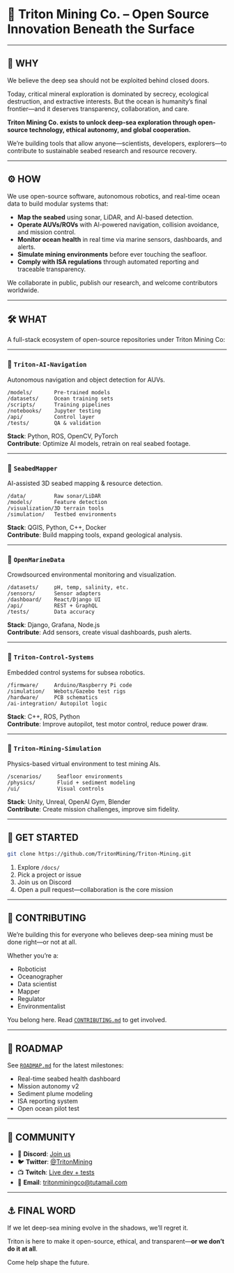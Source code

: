 # 🌊 Triton Mining Co. – Open Source Innovation Beneath the Surface

---

## 🧭 WHY

We believe the deep sea should not be exploited behind closed doors.

Today, critical mineral exploration is dominated by secrecy, ecological destruction, and extractive interests. But the ocean is humanity’s final frontier—and it deserves transparency, collaboration, and care.

**Triton Mining Co. exists to unlock deep-sea exploration through open-source technology, ethical autonomy, and global cooperation.**

We’re building tools that allow anyone—scientists, developers, explorers—to contribute to sustainable seabed research and resource recovery.

---

## ⚙️ HOW

We use open-source software, autonomous robotics, and real-time ocean data to build modular systems that:

- **Map the seabed** using sonar, LiDAR, and AI-based detection.
- **Operate AUVs/ROVs** with AI-powered navigation, collision avoidance, and mission control.
- **Monitor ocean health** in real time via marine sensors, dashboards, and alerts.
- **Simulate mining environments** before ever touching the seafloor.
- **Comply with ISA regulations** through automated reporting and traceable transparency.

We collaborate in public, publish our research, and welcome contributors worldwide.

---

## 🛠️ WHAT

A full-stack ecosystem of open-source repositories under Triton Mining Co:

---

### 🔹 `Triton-AI-Navigation`
Autonomous navigation and object detection for AUVs.

```
/models/       Pre-trained models  
/datasets/     Ocean training sets  
/scripts/      Training pipelines  
/notebooks/    Jupyter testing  
/api/          Control layer  
/tests/        QA & validation  
```

**Stack**: Python, ROS, OpenCV, PyTorch  
**Contribute**: Optimize AI models, retrain on real seabed footage.

---

### 🔹 `SeabedMapper`
AI-assisted 3D seabed mapping & resource detection.

```
/data/         Raw sonar/LiDAR  
/models/       Feature detection  
/visualization/3D terrain tools  
/simulation/   Testbed environments  
```

**Stack**: QGIS, Python, C++, Docker  
**Contribute**: Build mapping tools, expand geological analysis.

---

### 🔹 `OpenMarineData`
Crowdsourced environmental monitoring and visualization.

```
/datasets/     pH, temp, salinity, etc.  
/sensors/      Sensor adapters  
/dashboard/    React/Django UI  
/api/          REST + GraphQL  
/tests/        Data accuracy  
```

**Stack**: Django, Grafana, Node.js  
**Contribute**: Add sensors, create visual dashboards, push alerts.

---

### 🔹 `Triton-Control-Systems`
Embedded control systems for subsea robotics.

```
/firmware/     Arduino/Raspberry Pi code  
/simulation/   Webots/Gazebo test rigs  
/hardware/     PCB schematics  
/ai-integration/ Autopilot logic  
```

**Stack**: C++, ROS, Python  
**Contribute**: Improve autopilot, test motor control, reduce power draw.

---

### 🔹 `Triton-Mining-Simulation`
Physics-based virtual environment to test mining AIs.

```
/scenarios/     Seafloor environments  
/physics/       Fluid + sediment modeling  
/ui/            Visual controls  
```

**Stack**: Unity, Unreal, OpenAI Gym, Blender  
**Contribute**: Create mission challenges, improve sim fidelity.

---

## 🚀 GET STARTED

```bash
git clone https://github.com/TritonMining/Triton-Mining.git
```

1. Explore `/docs/`
2. Pick a project or issue
3. Join us on Discord
4. Open a pull request—collaboration is the core mission

---

## 🤝 CONTRIBUTING

We’re building this for everyone who believes deep-sea mining must be done right—or not at all.

Whether you’re a:
- Roboticist
- Oceanographer
- Data scientist
- Mapper
- Regulator
- Environmentalist

You belong here. Read [`CONTRIBUTING.md`](./CONTRIBUTING.md) to get involved.

---

## 📅 ROADMAP

See [`ROADMAP.md`](./ROADMAP.md) for the latest milestones:

- Real-time seabed health dashboard  
- Mission autonomy v2  
- Sediment plume modeling  
- ISA reporting system  
- Open ocean pilot test

---

## 📢 COMMUNITY

- 💬 **Discord**: [Join us](https://discord.gg/your-link)  
- 🐦 **Twitter**: [@TritonMining](https://twitter.com/TritonMining)  
- 📺 **Twitch**: [Live dev + tests](https://twitch.tv/TritonMiningCo)  
- 📧 **Email**: tritonminingco@tutamail.com  

---

## ⚓ FINAL WORD

If we let deep-sea mining evolve in the shadows, we’ll regret it.

Triton is here to make it open-source, ethical, and transparent—**or we don’t do it at all**.

Come help shape the future.
